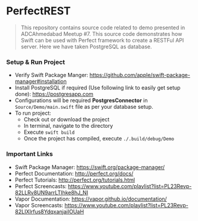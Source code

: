 # PerfectREST
> This repository contains source code related to demo presented in ADCAhmedabad Meetup #7. This source code demonstrates how Swift can be used with Perfect framework to create a RESTFul API server. Here we have taken PostgreSQL as database.

### Setup & Run Project
* Verify Swift Package Manger: https://github.com/apple/swift-package-manager#installation
* Install PostgreSQL if required (Use following link to easily get setup done): https://postgresapp.com
* Configurations will be required **PostgresConnector** in `Source/Demo/main.swift` file as per your database setup.
* To run project:
    * Check out or download the project
    * In terminal, navigate to the directory
    * Execute `swift build`
    * Once the project has compiled, execute `./.build/debug/Demo`

### Important Links
* Swift Package Manager: https://swift.org/package-manager/
* Perfect Documentation: http://perfect.org/docs/
* Perfect Tutorials: http://perfect.org/tutorials.html
* Perfect Screencasts: https://www.youtube.com/playlist?list=PL23Revp-82LLRv8UN9arrLTIhke8hJ_NI
* Vapor Documentation: https://vapor.github.io/documentation/
* Vapor Screencasts: https://www.youtube.com/playlist?list=PL23Revp-82LIXIrfus8YdqxanjaiIOUaH